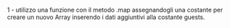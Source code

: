 <!-- scaletta primo esercizio -->
1 - utilizzo una funzione con il metodo .map assegnandogli una costante per creare un nuovo Array inserendo i dati aggiuntivi alla costante guests.

